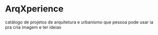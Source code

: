 # ArqXperience
catálogo de projetos de arquitetura e urbanismo que pessoa pode usar ia pra cria imagem e ter ideias
